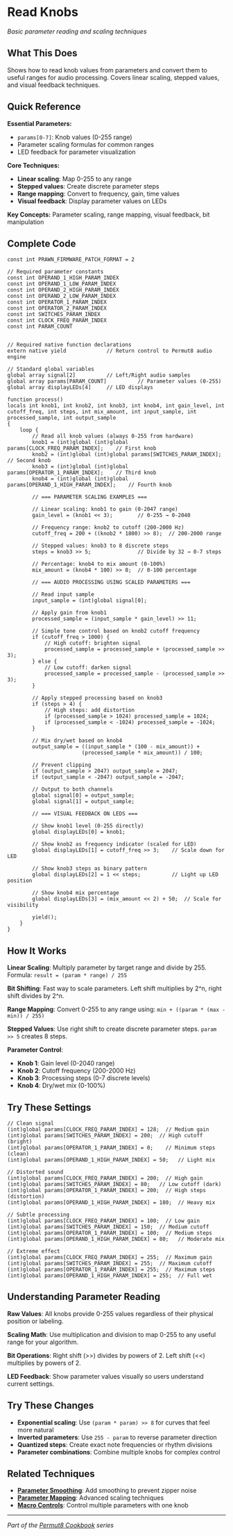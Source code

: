 # Read Knobs

*Basic parameter reading and scaling techniques*

## What This Does

Shows how to read knob values from parameters and convert them to useful ranges for audio processing. Covers linear scaling, stepped values, and visual feedback techniques.

## Quick Reference

**Essential Parameters:**
- `params[0-7]`: Knob values (0-255 range)
- Parameter scaling formulas for common ranges
- LED feedback for parameter visualization

**Core Techniques:**
- **Linear scaling**: Map 0-255 to any range
- **Stepped values**: Create discrete parameter steps  
- **Range mapping**: Convert to frequency, gain, time values
- **Visual feedback**: Display parameter values on LEDs

**Key Concepts:** Parameter scaling, range mapping, visual feedback, bit manipulation

## Complete Code

```impala
const int PRAWN_FIRMWARE_PATCH_FORMAT = 2

// Required parameter constants
const int OPERAND_1_HIGH_PARAM_INDEX
const int OPERAND_1_LOW_PARAM_INDEX
const int OPERAND_2_HIGH_PARAM_INDEX
const int OPERAND_2_LOW_PARAM_INDEX
const int OPERATOR_1_PARAM_INDEX
const int OPERATOR_2_PARAM_INDEX
const int SWITCHES_PARAM_INDEX
const int CLOCK_FREQ_PARAM_INDEX
const int PARAM_COUNT


// Required native function declarations
extern native yield             // Return control to Permut8 audio engine

// Standard global variables
global array signal[2]          // Left/Right audio samples
global array params[PARAM_COUNT]          // Parameter values (0-255)
global array displayLEDs[4]     // LED displays

function process()
locals int knob1, int knob2, int knob3, int knob4, int gain_level, int cutoff_freq, int steps, int mix_amount, int input_sample, int processed_sample, int output_sample
{
    loop {
        // Read all knob values (always 0-255 from hardware)
        knob1 = (int)global (int)global params[CLOCK_FREQ_PARAM_INDEX];    // First knob
        knob2 = (int)global (int)global params[SWITCHES_PARAM_INDEX];    // Second knob
        knob3 = (int)global (int)global params[OPERATOR_1_PARAM_INDEX];    // Third knob
        knob4 = (int)global (int)global params[OPERAND_1_HIGH_PARAM_INDEX];    // Fourth knob
        
        // === PARAMETER SCALING EXAMPLES ===
        
        // Linear scaling: knob1 to gain (0-2047 range)
        gain_level = (knob1 << 3);        // 0-255 → 0-2040
        
        // Frequency range: knob2 to cutoff (200-2000 Hz)
        cutoff_freq = 200 + ((knob2 * 1800) >> 8);  // 200-2000 range
        
        // Stepped values: knob3 to 8 discrete steps
        steps = knob3 >> 5;               // Divide by 32 → 0-7 steps
        
        // Percentage: knob4 to mix amount (0-100%)
        mix_amount = (knob4 * 100) >> 8;  // 0-100 percentage
        
        // === AUDIO PROCESSING USING SCALED PARAMETERS ===
        
        // Read input sample
        input_sample = (int)global signal[0];
        
        // Apply gain from knob1
        processed_sample = (input_sample * gain_level) >> 11;
        
        // Simple tone control based on knob2 cutoff frequency
        if (cutoff_freq > 1000) {
            // High cutoff: brighten signal
            processed_sample = processed_sample + (processed_sample >> 3);
        } else {
            // Low cutoff: darken signal  
            processed_sample = processed_sample - (processed_sample >> 3);
        }
        
        // Apply stepped processing based on knob3
        if (steps > 4) {
            // High steps: add distortion
            if (processed_sample > 1024) processed_sample = 1024;
            if (processed_sample < -1024) processed_sample = -1024;
        }
        
        // Mix dry/wet based on knob4
        output_sample = ((input_sample * (100 - mix_amount)) + 
                        (processed_sample * mix_amount)) / 100;
        
        // Prevent clipping
        if (output_sample > 2047) output_sample = 2047;
        if (output_sample < -2047) output_sample = -2047;
        
        // Output to both channels
        global signal[0] = output_sample;
        global signal[1] = output_sample;
        
        // === VISUAL FEEDBACK ON LEDS ===
        
        // Show knob1 level (0-255 directly)
        global displayLEDs[0] = knob1;
        
        // Show knob2 as frequency indicator (scaled for LED)
        global displayLEDs[1] = cutoff_freq >> 3;    // Scale down for LED
        
        // Show knob3 steps as binary pattern
        global displayLEDs[2] = 1 << steps;          // Light up LED position
        
        // Show knob4 mix percentage
        global displayLEDs[3] = (mix_amount << 2) + 50;  // Scale for visibility
        
        yield();
    }
}

```

## How It Works

**Linear Scaling**: Multiply parameter by target range and divide by 255. Formula: `result = (param * range) / 255`

**Bit Shifting**: Fast way to scale parameters. Left shift multiplies by 2^n, right shift divides by 2^n.

**Range Mapping**: Convert 0-255 to any range using: `min + ((param * (max - min)) / 255)`

**Stepped Values**: Use right shift to create discrete parameter steps. `param >> 5` creates 8 steps.

**Parameter Control**:
- **Knob 1**: Gain level (0-2040 range)
- **Knob 2**: Cutoff frequency (200-2000 Hz)
- **Knob 3**: Processing steps (0-7 discrete levels)
- **Knob 4**: Dry/wet mix (0-100%)

## Try These Settings

```impala
// Clean signal
(int)global params[CLOCK_FREQ_PARAM_INDEX] = 128;  // Medium gain
(int)global params[SWITCHES_PARAM_INDEX] = 200;  // High cutoff (bright)
(int)global params[OPERATOR_1_PARAM_INDEX] = 0;    // Minimum steps (clean)
(int)global params[OPERAND_1_HIGH_PARAM_INDEX] = 50;   // Light mix

// Distorted sound
(int)global params[CLOCK_FREQ_PARAM_INDEX] = 200;  // High gain
(int)global params[SWITCHES_PARAM_INDEX] = 80;   // Low cutoff (dark)
(int)global params[OPERATOR_1_PARAM_INDEX] = 200;  // High steps (distortion)
(int)global params[OPERAND_1_HIGH_PARAM_INDEX] = 180;  // Heavy mix

// Subtle processing
(int)global params[CLOCK_FREQ_PARAM_INDEX] = 100;  // Low gain
(int)global params[SWITCHES_PARAM_INDEX] = 150;  // Medium cutoff
(int)global params[OPERATOR_1_PARAM_INDEX] = 100;  // Medium steps
(int)global params[OPERAND_1_HIGH_PARAM_INDEX] = 80;   // Moderate mix

// Extreme effect
(int)global params[CLOCK_FREQ_PARAM_INDEX] = 255;  // Maximum gain
(int)global params[SWITCHES_PARAM_INDEX] = 255;  // Maximum cutoff
(int)global params[OPERATOR_1_PARAM_INDEX] = 255;  // Maximum steps
(int)global params[OPERAND_1_HIGH_PARAM_INDEX] = 255;  // Full wet
```

## Understanding Parameter Reading

**Raw Values**: All knobs provide 0-255 values regardless of their physical position or labeling.

**Scaling Math**: Use multiplication and division to map 0-255 to any useful range for your algorithm.

**Bit Operations**: Right shift (>>) divides by powers of 2. Left shift (<<) multiplies by powers of 2.

**LED Feedback**: Show parameter values visually so users understand current settings.

## Try These Changes

- **Exponential scaling**: Use `(param * param) >> 8` for curves that feel more natural
- **Inverted parameters**: Use `255 - param` to reverse parameter direction
- **Quantized steps**: Create exact note frequencies or rhythm divisions
- **Parameter combinations**: Combine multiple knobs for complex control

## Related Techniques

- **[Parameter Smoothing](parameter-smoothing.md)**: Add smoothing to prevent zipper noise
- **[Parameter Mapping](../fundamentals/parameter-mapping.md)**: Advanced scaling techniques
- **[Macro Controls](macro-controls.md)**: Control multiple parameters with one knob

---
*Part of the [Permut8 Cookbook](../index.md) series*
